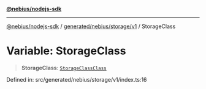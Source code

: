 [**@nebius/nodejs-sdk**](../../../../../README.md)

---

[@nebius/nodejs-sdk](../../../../../README.md) / [generated/nebius/storage/v1](../README.md) / StorageClass

# Variable: StorageClass

> **StorageClass**: [`StorageClassClass`](../type-aliases/StorageClassClass.md)

Defined in: src/generated/nebius/storage/v1/index.ts:16
